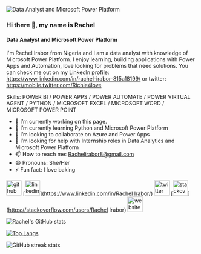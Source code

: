 ![Data Analyst and Microsoft Power Platform ](https://media-exp1.licdn.com/dms/image/C5603AQHf6ItnahMYQw/profile-displayphoto-shrink_200_200/0/1578730113221?e=1647475200&v=beta&t=9lllbic6axhS3N4egFteOAK35NCEVRrj72FO7IByLos)

### Hi there 👋, my name is Rachel 
#### Data Analyst and Microsoft Power Platform 


I'm Rachel Irabor from Nigeria and I am a data analyst with knowledge of Microsoft Power Platform. I enjoy learning, building applications with Power Apps and Automation, love looking for problems that need solutions.  You can check me out on my Linkedln profile:
https://www.linkedin.com/in/rachel-irabor-815a18199/ or twitter: https://mobile.twitter.com/Richie4love


Skills: POWER BI / POWER APPS / POWER AUTOMATE / POWER VIRTUAL AGENT / PYTHON / MICROSOFT EXCEL / MICROSOFT WORD / MICROSOFT POWER POINT 

- 🔭 I’m currently working on this page. 
- 🌱 I’m currently learning Python and Microsoft Power Platform  
- 👯 I’m looking to collaborate on Azure and Power Apps 
- 🤔 I’m looking for help with Internship roles in Data Analytics and Microsoft Power Platform 
- 📫 How to reach me: Rachelirabor8@gmail.com 
- 😄 Pronouns: She/Her 
- ⚡ Fun fact: I love baking 


[<img src='https://cdn.jsdelivr.net/npm/simple-icons@3.0.1/icons/github.svg' alt='github' height='40'>](https://github.com/Uchemena)  [<img src='https://cdn.jsdelivr.net/npm/simple-icons@3.0.1/icons/linkedin.svg' alt='linkedin' height='40'>](https://www.linkedin.com/in/Rachel Irabor/)  [<img src='https://cdn.jsdelivr.net/npm/simple-icons@3.0.1/icons/twitter.svg' alt='twitter' height='40'>](https://twitter.com/Richie4love)  [<img src='https://cdn.jsdelivr.net/npm/simple-icons@3.0.1/icons/stackoverflow.svg' alt='stackoverflow' height='40'>](https://stackoverflow.com/users/Rachel Irabor)  [<img src='https://cdn.jsdelivr.net/npm/simple-icons@3.0.1/icons/icloud.svg' alt='website' height='40'>](https://sites.google.com/view/racheliraborportfolio/home)  



![Rachel's GitHub stats](https://github-readme-stats.vercel.app/api?username=uchemena&theme=radical&show_icons=true)


[![Top Langs](https://github-readme-stats.vercel.app/api/top-langs/?username=Uchemena)](https://github.com/anuraghazra/github-readme-stats)

![GitHub streak stats](https://github-readme-streak-stats.herokuapp.com/?user=Uchemena)  

